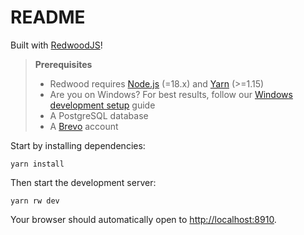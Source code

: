 # README

Built with [RedwoodJS](https://redwoodjs.com)!

> **Prerequisites**
>
> - Redwood requires [Node.js](https://nodejs.org/en/) (=18.x) and [Yarn](https://yarnpkg.com/) (>=1.15)
> - Are you on Windows? For best results, follow our [Windows development setup](https://redwoodjs.com/docs/how-to/windows-development-setup) guide
> - A PostgreSQL database
> - A [Brevo](https://www.brevo.com/) account

Start by installing dependencies:

```
yarn install
```

Then start the development server:

```
yarn rw dev
```

Your browser should automatically open to [http://localhost:8910](http://localhost:8910).
